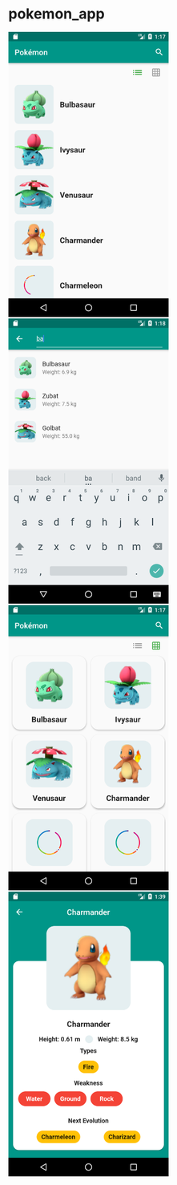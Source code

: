 # pokemon_app

<img src="Screenshot_1558207070.png" width="320"> <img src="Screenshot_1558207092.png" width="320"> 
<img src="Screenshot_1558207064.png" width="320"><img src="Screenshot_1558208359.png" width="320">




